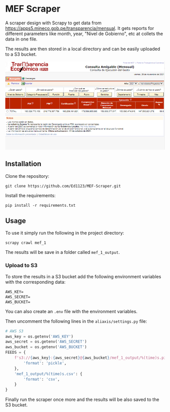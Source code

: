 # MEF Scraper
A scraper design with Scrapy to get data from https://apps5.mineco.gob.pe/transparencia/mensual. It gets reports for different parameters like month, year, "Nivel de Gobierno", etc at collets the data in one file.

The results are then stored in a local directory and can be easily uploaded to a S3 bucket.

![Mef portal](img/mef.png)

## Installation
Clone the repository:
```
git clone https://github.com/Ed1123/MEF-Scraper.git
```
Install the requirements:
```
pip install -r requirements.txt
```

## Usage
To use it simply run the following in the project directory:
```
scrapy crawl mef_1
```
The results will be save in a folder called `mef_1_output`.

### Upload to S3
To store the results in a S3 bucket add the following environment variables with the corresponding data:
```
AWS_KEY=
AWS_SECRET=
AWS_BUCKET=
```
You can also create an `.env` file with the environment variables.

Then uncomment the following lines in the `aliaxis/settings.py` file:
```python
# AWS S3
aws_key = os.getenv('AWS_KEY')
aws_secret = os.getenv('AWS_SECRET')
aws_bucket = os.getenv('AWS_BUCKET')
FEEDS = {
    f's3://{aws_key}:{aws_secret}@{aws_bucket}/mef_1_output/%(time)s.pickle': {
        'format': 'pickle',
    },
    'mef_1_output/%(time)s.csv': {
        'format': 'csv',
    }
}
```
Finally run the scraper once more and the results will be also saved to the S3 bucket.
